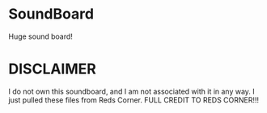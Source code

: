 <html>

<head>
<h1>SoundBoard</h1>
<p>Huge sound board!</p>
</head>

<body>
<h1>DISCLAIMER</h1>
<p>I do not own this soundboard, and I am not associated with it in any way. I just pulled these files from Reds Corner. FULL CREDIT TO REDS CORNER!!!</p>
</body>

</html>
